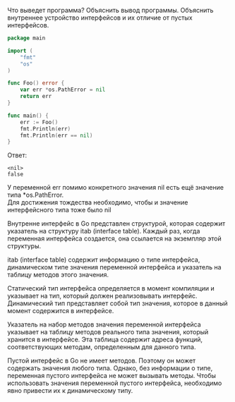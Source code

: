 Что выведет программа? Объяснить вывод программы. Объяснить внутреннее устройство интерфейсов и их отличие от пустых интерфейсов.

```go
package main

import (
	"fmt"
	"os"
)

func Foo() error {
	var err *os.PathError = nil
	return err
}

func main() {
	err := Foo()
	fmt.Println(err)
	fmt.Println(err == nil)
}
```

Ответ:
```
<nil>
false
```
У переменной err помимо конкретного значения nil есть ещё значение типа *os.PathError.<br>
Для достижения тождества необходимо, чтобы и значение интерфейсного типа тоже было nil

Внутренне интерфейс в Go представлен структурой, которая содержит указатель на структуру itab (interface table). Каждый раз, когда переменная интерфейса создается, она ссылается на экземпляр этой структуры.

itab (interface table) содержит информацию о типе интерфейса, динамическом типе значения переменной интерфейса и указатель на таблицу методов этого значения.

Статический тип интерфейса определяется в момент компиляции и указывает на тип, который должен реализовывать интерфейс.
Динамический тип представляет собой тип значения, которое в данный момент содержится в интерфейсе.

Указатель на набор методов значения переменной интерфейса указывает на таблицу методов реального типа значения, который хранится в интерфейсе. Эта таблица содержит адреса функций, соответствующих методам, определенным для данного типа.

Пустой интерфейс в Go не имеет методов. Поэтому он может содержать значения любого типа. Однако, без информации о типе, переменная пустого интерфейса не может вызывать методы. Чтобы использовать значения переменной пустого интерфейса, необходимо явно привести их к динамическому типу.
